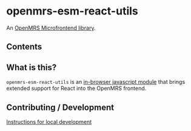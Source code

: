# openmrs-esm-react-utils

An [OpenMRS Microfrontend library](https://wiki.openmrs.org/display/projects/Frontend+-+SPA+and+Microfrontends).

## Contents

<!-- toc -->

<!-- tocstop -->

## What is this?

`openmrs-esm-react-utils` is an [in-browser javascript module](https://github.com/openmrs/openmrs-rfc-frontend/blob/master/text/0002-modules.md) that brings extended support for React into the OpenMRS frontend.

## Contributing / Development

[Instructions for local development](https://wiki.openmrs.org/display/projects/Setup+local+development+environment+for+OpenMRS+SPA)
